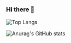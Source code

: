 ### Hi there 👋

![Top Langs](https://github-readme-stats.vercel.app/api/top-langs/?username=KOOJAESUNG&layout=compact&theme=default)

![Anurag's GitHub stats](https://github-readme-stats.vercel.app/api?username=KOOJAESUNG&show_icons=true&theme=default)


<!--
**KOOJAESUNG/KOOJAESUNG** is a ✨ _special_ ✨ repository because its `README.md` (this file) appears on your GitHub profile.

Here are some ideas to get you started:

- 🔭 I’m currently working on ...
- 🌱 I’m currently learning ...
- 👯 I’m looking to collaborate on ...
- 🤔 I’m looking for help with ...
- 💬 Ask me about ...
- 📫 How to reach me: ...
- 😄 Pronouns: ...
- ⚡ Fun fact: ...
-->
